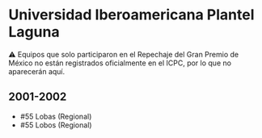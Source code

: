 # Universidad Iberoamericana Plantel Laguna

:warning: Equipos que solo participaron en el Repechaje del Gran Premio de México no están registrados oficialmente en el ICPC, por lo que no aparecerán aquí.

## 2001-2002

- #55 Lobas (Regional)
- #55 Lobos (Regional)


